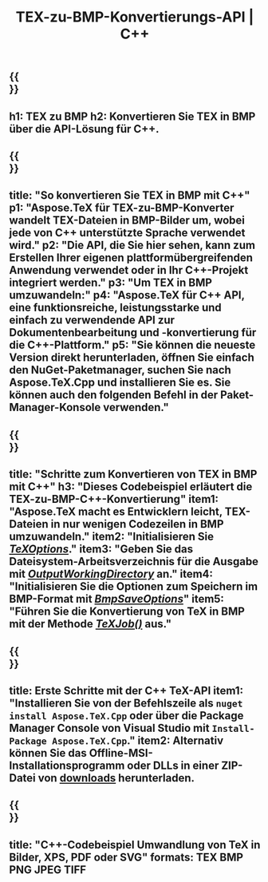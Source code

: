 ﻿---
translation: true
template: /_templates/_conversion-child-cpp.md
title: TEX-zu-BMP-Konvertierungs-API | C++
description: TEX-zu-BMP-Konvertierungsfunktion. Integrieren Sie diese lokale C++-Bibliothek in Ihr Projekt oder verwenden Sie plattformübergreifende Anwendungen, um TeX in BMP zu konvertieren.
keywords: tex zu bmp api cpp, tex2bmp integrieren c++
url: /cpp/conversion/tex-to-bmp/
family: tex
platformtag: cpp
feature: conversion
informat: TEX
outformat: BMP
otherformats: PNG JPEG TIFF PDF SVG XPS
---

{{<section banner>}}
---
h1: TEX zu BMP
h2: Konvertieren Sie TEX in BMP über die API-Lösung für C++.
---

{{<section overview>}}
---
title: "So konvertieren Sie TEX in BMP mit C++"
p1: "Aspose.TeX für TEX-zu-BMP-Konverter wandelt TEX-Dateien in BMP-Bilder um, wobei jede von C++ unterstützte Sprache verwendet wird."
p2: "Die API, die Sie hier sehen, kann zum Erstellen Ihrer eigenen plattformübergreifenden Anwendung verwendet oder in Ihr C++-Projekt integriert werden."
p3: "Um TEX in BMP umzuwandeln:"
p4: "Aspose.TeX für C++ API, eine funktionsreiche, leistungsstarke und einfach zu verwendende API zur Dokumentenbearbeitung und -konvertierung für die C++-Plattform."
p5: "Sie können die neueste Version direkt herunterladen, öffnen Sie einfach den NuGet-Paketmanager, suchen Sie nach Aspose.TeX.Cpp und installieren Sie es. Sie können auch den folgenden Befehl in der Paket-Manager-Konsole verwenden."
---

{{<section feature1>}}
---
title: "Schritte zum Konvertieren von TEX in BMP mit C++"
h3: "Dieses Codebeispiel erläutert die TEX-zu-BMP-C++-Konvertierung"
item1: "Aspose.TeX macht es Entwicklern leicht, TEX-Dateien in nur wenigen Codezeilen in BMP umzuwandeln."
item2: "Initialisieren Sie [*TeXOptions*](https://reference.aspose.com/tex/cpp/class/aspose.te_x.te_x_options)."
item3: "Geben Sie das Dateisystem-Arbeitsverzeichnis für die Ausgabe mit [*OutputWorkingDirectory*](https://reference.aspose.com/tex/cpp/class/aspose.te_x.te_x_options#aa4f4ea6dab7db5ba1b40800495f16f63) an."
item4: "Initialisieren Sie die Optionen zum Speichern im BMP-Format mit [*BmpSaveOptions*](https://reference.aspose.com/tex/cpp/class/aspose.te_x.presentation.image.bmp_save_options)"
item5: "Führen Sie die Konvertierung von TeX in BMP mit der Methode [*TeXJob()*](https://reference.aspose.com/tex/cpp/class/aspose.te_x.te_x_job) aus."
---

{{<section feature2>}}
---
title: Erste Schritte mit der C++ TeX-API
item1: "Installieren Sie von der Befehlszeile als ```nuget install Aspose.TeX.Cpp``` oder über die Package Manager Console von Visual Studio mit ```Install-Package Aspose.TeX.Cpp```."
item2: Alternativ können Sie das Offline-MSI-Installationsprogramm oder DLLs in einer ZIP-Datei von [downloads](https://releases.aspose.com/tex/cpp) herunterladen.
---

{{<section widget>}}
---
title: "C++-Codebeispiel Umwandlung von TeX in Bilder, XPS, PDF oder SVG"
formats: TEX BMP PNG JPEG TIFF
---

